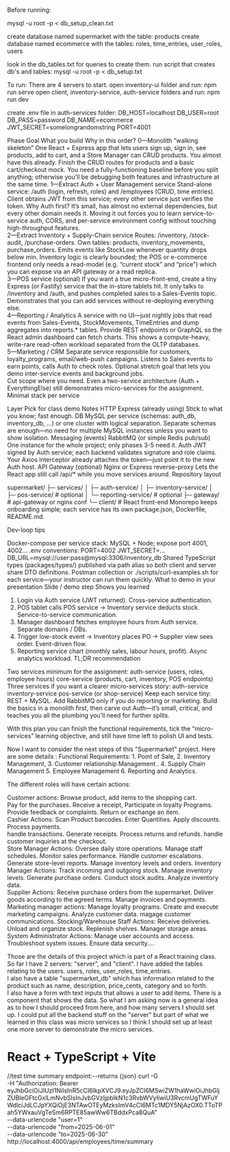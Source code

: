 Before running:

mysql -u root -p < db_setup_clean.txt


create database named supermarket with the table: products
create database named ecommerce with the tables: roles, time_entries,
user_roles, users

look in the db_tables.txt for queries to create them.
run script that creates db's and tables: mysql -u root -p < db_setup.txt

To run: There are 4 servers to start.
open inventory-ui folder and run: npm run serve
open client, inventory-service, auth-service folders and run: npm run dev

create .env file in auth-services folder:
DB_HOST=localhost
DB_USER=root
DB_PASS=password
DB_NAME=ecommerce
JWT_SECRET=somelongrandomstring
PORT=4001






Phase	Goal	What you build	Why in this order?
0—Monolith “walking skeleton”	One React + Express app that lets users sign up, sign in, see products, add to cart, and a Store Manager can CRUD products.	You almost have this already. Finish the CRUD routes for products and a basic cart/checkout mock.	You need a fully-functioning baseline before you split anything; otherwise you’ll be debugging both features and infrastructure at the same time.
1—Extract Auth + User Management service	Stand-alone service: /auth (login, refresh, roles) and /employees (CRUD, time entries). Client obtains JWT from this service; every other service just verifies the token.	Why Auth first? It’s small, has almost no external dependencies, but every other domain needs it. Moving it out forces you to learn service-to-service auth, CORS, and per-service environment config without touching high-throughput features.	
2—Extract Inventory + Supply-Chain service	Routes: /inventory, /stock-audit, /purchase-orders. Own tables: products, inventory_movements, purchase_orders. Emits events like StockLow whenever quantity drops below min.	Inventory logic is clearly bounded; the POS or e-commerce frontend only needs a read-model (e.g. “current stock” and “price”) which you can expose via an API gateway or a read replica.	
3—POS service (optional)	If you want a true micro-front-end, create a tiny Express (or Fastify) service that the in-store tablets hit. It only talks to /inventory and /auth, and pushes completed sales to a Sales-Events topic.	Demonstrates that you can add services without re-deploying everything else.	
4—Reporting / Analytics	A service with no UI—just nightly jobs that read events from Sales-Events, StockMovements, TimeEntries and dump aggregates into reports.* tables. Provide REST endpoints or GraphQL so the React admin dashboard can fetch charts.	This shows a compute-heavy, write-rare read-often workload separated from the OLTP databases.	
5—Marketing / CRM	Separate service responsible for customers, loyalty_programs, email/web-push campaigns. Listens to Sales events to earn points, calls Auth to check roles.	Optional stretch goal that lets you demo inter-service events and background jobs.	
Cut scope where you need.
Even a two-service architecture (Auth + EverythingElse) still demonstrates micro-services for the assignment.
Minimal stack per service

Layer	Pick for class demo	Notes
HTTP	Express (already using)	Stick to what you know; fast enough.
DB	MySQL per service (schemas: auth_db, inventory_db, …) or one cluster with logical separation.	Separate schemas are enough—no need for multiple MySQL instances unless you want to show isolation.
Messaging (events)	RabbitMQ (or simple Redis pub/sub)	One instance for the whole project; only phases 3-5 need it.
Auth	JWT signed by Auth service; each backend validates signature and role claims.	Your Axios interceptor already attaches the token—just point it to the new Auth host.
API Gateway (optional)	Nginx or Express reverse-proxy	Lets the React app still call /api/* while you move services around.
Repository layout

supermarket/
├─ services/
│   ├─ auth-service/
│   ├─ inventory-service/
│   ├─ pos-service/         # optional
│   └─ reporting-service/   # optional
├─ gateway/                 # api-gateway or nginx conf
└─ client/                  # React front-end
Monorepo keeps onboarding simple; each service has its own package.json, Dockerfile, README.md.

Dev-loop tips

Docker-compose per service stack: MySQL + Node; expose port 4001, 4002…
.env conventions:
PORT=4002
JWT_SECRET=...
DB_URL=mysql://user:pass@mysql:3306/inventory_db
Shared TypeScript types (packages/types/) published via path alias so both client and server share DTO definitions.
Postman collection or ./scripts/curl-examples.sh for each service—your instructor can run them quickly.
What to demo in your presentation
Slide / demo step	Shows you learned
1. Login via Auth service (JWT returned).	Cross-service authentication.
2. POS tablet calls POS service → Inventory service deducts stock.	Service-to-service communication.
3. Manager dashboard fetches employee hours from Auth service.	Separate domains / DBs.
4. Trigger low-stock event → Inventory places PO → Supplier view sees order.	Event-driven flow.
5. Reporting service chart (monthly sales, labour hours, profit).	Async analytics workload.
TL;DR recommendation

Two services minimum for the assignment:
auth-service (users, roles, employee hours)
core-service (products, cart, inventory, POS endpoints)
Three services if you want a clearer micro-services story:
auth-service
inventory-service
pos-service (or shop-service)
Keep each service tiny: REST + MySQL. Add RabbitMQ only if you do reporting or marketing. Build the basics in a monolith first, then carve out Auth—it’s small, critical, and teaches you all the plumbing you’ll need for further splits.

With this plan you can finish the functional requirements, tick the “micro-services” learning objective, and still have time left to polish UI and tests.



Now I want to consider the next steps of this "Supermarket" project. 
Here are some details : Functional Requirements:
    1. Point of Sale, 
    2. Inventory Management, 
    3. Customer relationship Management . 
    4. Supply Chain Management 
    5. Employee Management 
    6. Reporting and Analytics.  
 
The different roles will have certain actions:

Customer actions: 
    Browse product, 
    add items to the shopping cart.  
    Pay for the purchases. 
    Receive a receipt, 
    Participate in loyalty Programs.
    Provide feedback or complaints. 
    Return or exchange an item.  
Cashier Actions: 
    Scan Product barcodes. 
    Enter Quantities. 
    Apply discounts. 
    Process payments.  
    handle transactions. 
    Generate receipts. 
    Process returns and refunds. 
    handle customer inquiries at the checkout.  
Store Manager Actions: 
    Oversee daily store operations. 
    Manage staff schedules. 
    Monitor sales performance. 
    Handle customer escalations. 
    Generate store-level reports. 
    Manage inventory levels and orders. 
Inventory Manager Actions: 
    Track incoming and outgoing stock. 
    Manage inventory levels. 
    Generate purchase orders. 
    Conduct stock audits.
    Analyze inventory data.  
Supplier Actions: 
    Receive purchase orders from the supermarket. 
    Deliver goods according to the agreed terms. 
    Manage invoices and payments. 
Marketing manager actions: 
    Manage loyalty programs. 
    Create and execute marketing campaigns. 
    Analyze customer data.  magage customer communications. 
    Stocking/Warehouse Staff Actions: 
    Receive deliveries. Unload and organize stock. 
    Replenish shelves. Manager storage areas.  
System Administrator Actions: 
    Manage user accounts and access. 
    Troubleshoot system issues.  Ensure data security....
    
Those are the details of this project which is part of a React training class.   
So far I have 2 servers: "server", and "client". 
 I have added the tables relating to the users. users, roles, user_roles, time_entries.  
 I also have a table "supermarket_db" which has information related to the product such as name, description, price_cents, category and so forth.  
 I also have a form with text inputs that allows a user to add items. 
 There is a component that shows the data.  So what I am asking now is a general idea as to how I 
 should proceed from here, and how many servers I should set up. 
 I could put all the backend stuff on the "server" but part of what we learned in this class was 
 micro services so I think I should set up at least one more server to demonstrate the micro services. 



# React + TypeScript + Vite

//test time summary endpoint:--returns {json}
curl -G \
  -H "Authorization: Bearer eyJhbGciOiJIUzI1NiIsInR5cCI6IkpXVCJ9.eyJpZCI6MSwiZW1haWwiOiJhbGljZUBleGFtcGxlLmNvbSIsInJvbGVzIjpbIkN1c3RvbWVyIiwiU3RvcmUgTWFuYWdlciJdLCJpYXQiOjE3NTAwOTEyMzksImV4cCI6MTc1MDY5NjAzOX0.TToTPah5YWxauVgTeSm6RPTE85awWw6TBddxPca8QuA" \
  --data-urlencode "user=1"  \
  --data-urlencode "from=2025-06-01" \
  --data-urlencode "to=2025-06-30"   \
  http://localhost:4000/api/employees/time/summary